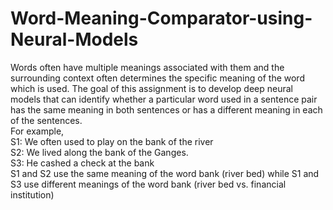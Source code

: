 # Word-Meaning-Comparator-using-Neural-Models
Words often have multiple meanings associated with them and the surrounding context often
determines the specific meaning of the word which is used. The goal of this assignment is to
develop deep neural models that can identify whether a particular word used in a sentence pair
has the same meaning in both sentences or has a different meaning in each of the sentences.<br />
For example,<br />
S1: We often used to play on the bank of the river<br />
S2: We lived along the bank of the Ganges.<br />
S3: He cashed a check at the bank<br />
S1 and S2 use the same meaning of the word bank (river bed) while S1 and S3 use different
meanings of the word bank (river bed vs. financial institution)
